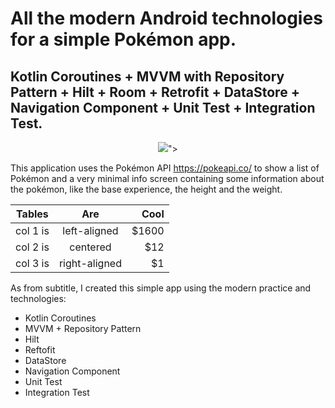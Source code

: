 # All the modern Android technologies for a simple Pokémon app.


## Kotlin Coroutines + MVVM with Repository Pattern + Hilt + Room + Retrofit + DataStore + Navigation Component + Unit Test + Integration Test.

<p align="center">
  <img src="https://media.pokemoncentral.it/wiki/thumb/5/53/Logo_Pok%C3%A9mon.png/600px-Logo_Pok%C3%A9mon.png?raw=true">">
</p>

This application uses the Pokémon API https://pokeapi.co/ to show a list of Pokémon and a very minimal info screen containing some information about the pokémon, like the base experience, the height and the weight.

| Tables   |      Are      |  Cool |
|----------|:-------------:|------:|
| col 1 is |  left-aligned | $1600 |
| col 2 is |    centered   |   $12 |
| col 3 is | right-aligned |    $1 |

As from subtitle, I created this simple app using the modern practice and technologies:
* Kotlin Coroutines
* MVVM + Repository Pattern
* Hilt
* Reftofit
* DataStore
* Navigation Component
* Unit Test
* Integration Test
